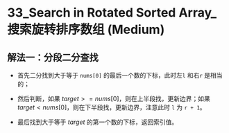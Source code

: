 # 33_Search in Rotated Sorted Array_搜索旋转排序数组 (Medium)

## 解法一：分段二分查找

- 首先二分找到大于等于 `nums[0]` 的最后一个数的下标，此时左`l` 和右`r` 是相当的；

- 然后判断，如果 $target >= nums[0]$，则在上半段找，更新边界；如果 $target < nums[0]$，则在下半段找，更新边界，注意此时 `l` 为 `r + 1`。

- 最后找到大于等于 $target$ 的第一个数的下标，返回索引值。
